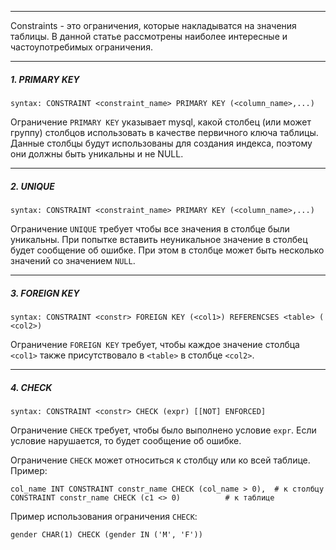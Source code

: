 ___
Constraints - это ограничения, которые накладыватся на значения таблицы.
В данной статье рассмотрены наиболее интересные и частоупотребимых ограничения.
___
##### 1. PRIMARY KEY
```mysql
syntax: CONSTRAINT <constraint_name> PRIMARY KEY (<column_name>,...)
```
Ограничение `PRIMARY KEY` указывает mysql, какой столбец (или может группу) столбцов использовать в качестве первичного ключа таблицы. Данные столбцы будут использованы для создания индекса, поэтому они должны быть уникальны и не NULL.
___
##### 2. UNIQUE
```mysql
syntax: CONSTRAINT <constraint_name> PRIMARY KEY (<column_name>,...)
```
Ограничение `UNIQUE` требует чтобы все значения в столбце были уникальны. При попытке вставить неуникальное значение в столбец будет сообщение об ошибке. При этом в столбце может быть несколько значений со значением `NULL`.
___
##### 3. FOREIGN KEY
```mysql
syntax: CONSTRAINT <constr> FOREIGN KEY (<col1>) REFERENCSES <table> ( <col2>)
```
Ограничение `FOREIGN KEY` требует, чтобы каждое значение столбца `<col1>` также присутствовало в `<table>` в столбце `<col2>`.
___
##### 4. CHECK
```mysql
syntax: CONSTRAINT <constr> CHECK (expr) [[NOT] ENFORCED]
```
Ограничение `CHECK` требует, чтобы было выполнено условие `expr`. Если условие нарушается, то будет сообщение об ошибке.

Ограничение `CHECK` может относиться к столбцу или ко всей таблице. Пример:
```mysql
col_name INT CONSTRAINT constr_name CHECK (col_name > 0),  # к столбцу
CONSTRAINT constr_name CHECK (c1 <> 0)          # к таблице
```

Пример использования ограничения `CHECK`:
```mysql
gender CHAR(1) CHECK (gender IN ('M', 'F'))
```